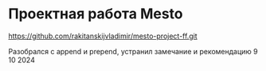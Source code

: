 # Проектная работа Mesto

https://github.com/rakitanskijvladimir/mesto-project-ff.git

Разобрался с append и prepend, устранил замечание и рекомендацию
9 10 2024
